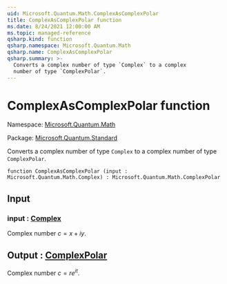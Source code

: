 ```yaml
---
uid: Microsoft.Quantum.Math.ComplexAsComplexPolar
title: ComplexAsComplexPolar function
ms.date: 8/24/2021 12:00:00 AM
ms.topic: managed-reference
qsharp.kind: function
qsharp.namespace: Microsoft.Quantum.Math
qsharp.name: ComplexAsComplexPolar
qsharp.summary: >-
  Converts a complex number of type `Complex` to a complex
  number of type `ComplexPolar`.
---
```


# ComplexAsComplexPolar function

Namespace: [Microsoft.Quantum.Math](xref:Microsoft.Quantum.Math)

Package: [Microsoft.Quantum.Standard](https://nuget.org/packages/Microsoft.Quantum.Standard)


Converts a complex number of type `Complex` to a complexnumber of type `ComplexPolar`.

```qsharp
function ComplexAsComplexPolar (input : Microsoft.Quantum.Math.Complex) : Microsoft.Quantum.Math.ComplexPolar
```


## Input

### input : [Complex](xref:Microsoft.Quantum.Math.Complex)

Complex number $c = x + i y$.



## Output : [ComplexPolar](xref:Microsoft.Quantum.Math.ComplexPolar)

Complex number $c = r e^{i t}$.